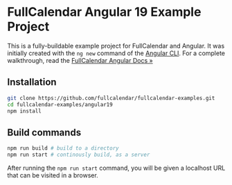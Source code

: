 
# FullCalendar Angular 19 Example Project

This is a fully-buildable example project for FullCalendar and Angular. It was initially created with the `ng new` command of the [Angular CLI](https://angular.io/cli). For a complete walkthrough, read the [FullCalendar Angular Docs &raquo;](https://fullcalendar.io/docs/angular)

## Installation

```bash
git clone https://github.com/fullcalendar/fullcalendar-examples.git
cd fullcalendar-examples/angular19
npm install
```

## Build commands

```bash
npm run build # build to a directory
npm run start # continously build, as a server
```

After running the `npm run start` command, you will be given a localhost URL that can be visited in a browser.
